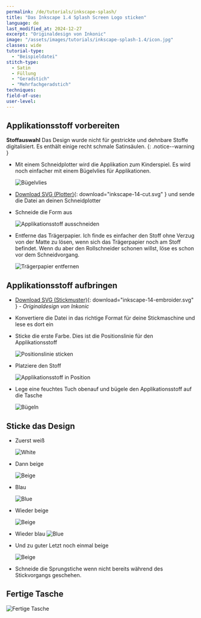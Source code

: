 ```yaml
---
permalink: /de/tutorials/inkscape-splash/
title: "Das Inkscape 1.4 Splash Screen Logo sticken"
language: de
last_modified_at: 2024-12-27
excerpt: "Originaldesign von Inkonic"
image: "/assets/images/tutorials/inkscape-splash-1.4/icon.jpg"
classes: wide
tutorial-type:
  - "Beispieldatei"
stitch-type:
  - Satin
  - Füllung
  - "Geradstich"
  - "Mehrfachgeradstich"
techniques:
field-of-use:
user-level:
---
```

## Applikationsstoff vorbereiten

**Stoffauswahl** Das Design wurde nicht für gestrickte und dehnbare Stoffe digitalisiert. Es enthält einige recht schmale Satinsäulen.
{: .notice--warning }

* Mit einem Schneidplotter wird die Applikation zum Kinderspiel. Es wird noch einfacher mit einem Bügelvlies für Applikationen.

  ![Bügelvlies](/assets/images/tutorials/inkscape-splash-1.4/00-prepare-fabric.jpg)
* [Download SVG (Plotter)](/assets/images/tutorials/inkscape-splash-1.4/inkscape_logo_cut.svg){: download="inkscape-14-cut.svg" } und sende die Datei an deinen Schneidplotter
* Schneide die Form aus

  ![Applikationsstoff ausschneiden](/assets/images/tutorials/inkscape-splash-1.4/01-cut.jpg)
* Entferne das Trägerpapier. Ich finde es einfacher den Stoff ohne Verzug von der Matte zu lösen, wenn sich das Trägerpapier noch am Stoff befindet. Wenn du aber den Rollschneider schonen willst, löse es schon vor dem Schneidvorgang.

  ![Trägerpapier entfernen](/assets/images/tutorials/inkscape-splash-1.4/02-remove-paper.jpg)

## Applikationsstoff aufbringen

* [Download SVG (Stickmuster)](/assets/images/tutorials/inkscape-splash-1.4/inkscape_logo.svg){: download="inkscape-14-embroider.svg" } -
  *Originaldesign von Inkonic*
* Konvertiere die Datei in das richtige Format für deine Stickmaschine und lese es dort ein
* Sticke die erste Farbe. Dies ist die Positionslinie für den Applikationsstoff

  ![Positionslinie sticken](/assets/images/tutorials/inkscape-splash-1.4/03-stitch-outline.jpg)
* Platziere den Stoff

  ![Applikationsstoff in Position](/assets/images/tutorials/inkscape-splash-1.4/04-place-applique.jpg)
* Lege eine feuchtes Tuch obenauf und bügele den Applikationsstoff auf die Tasche

  ![Bügeln](/assets/images/tutorials/inkscape-splash-1.4/05-iron-on.jpg)

## Sticke das Design

* Zuerst weiß

  ![White](/assets/images/tutorials/inkscape-splash-1.4/06-stitch-white.jpg)
* Dann beige

  ![Beige](/assets/images/tutorials/inkscape-splash-1.4/07-stitch-beige.jpg)
+ Blau

  ![Blue](/assets/images/tutorials/inkscape-splash-1.4/08-stitch-blue.jpg)
* Wieder beige

  ![Beige](/assets/images/tutorials/inkscape-splash-1.4/09-stitch-beige.jpg)
* Wieder blau
  ![Blue](/assets/images/tutorials/inkscape-splash-1.4/10-stitch-blue.jpg)
* Und zu guter Letzt noch einmal beige

  ![Beige](/assets/images/tutorials/inkscape-splash-1.4/11-stitch-beige.jpg)
* Schneide die Sprungstiche wenn nicht bereits während des Stickvorgangs geschehen.

## Fertige Tasche

  ![Fertige Tasche](/assets/images/tutorials/inkscape-splash-1.4/12-finished-bag.jpg)
